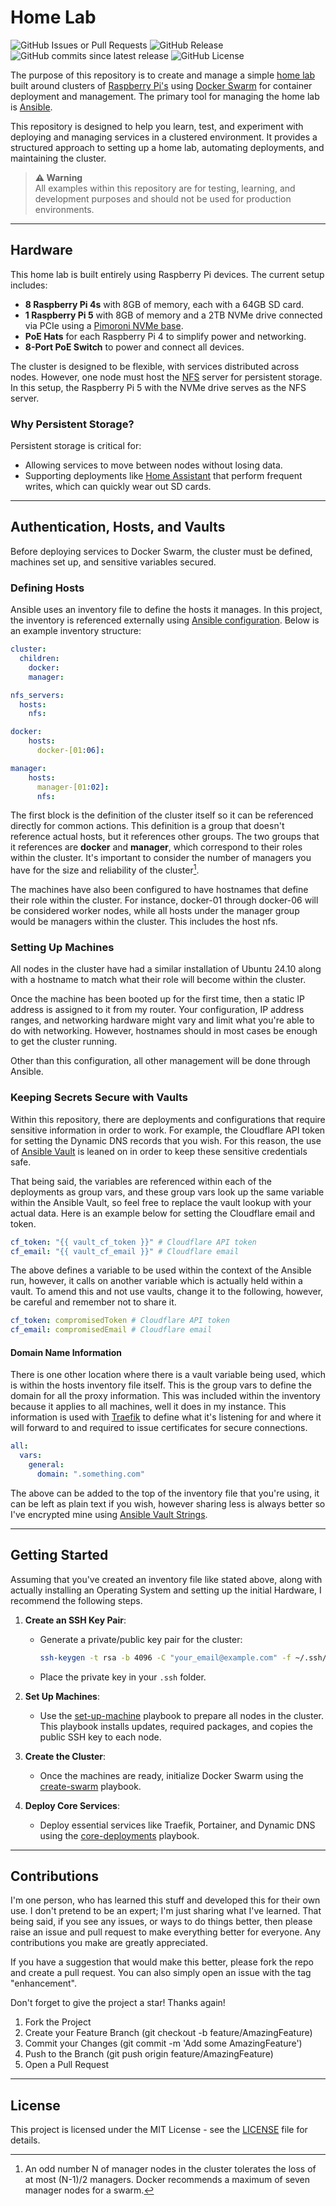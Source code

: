 # Home Lab
![GitHub Issues or Pull Requests](https://img.shields.io/github/issues/joe-mccarthy/home-lab?style=for-the-badge)
![GitHub Release](https://img.shields.io/github/v/release/joe-mccarthy/home-lab?style=for-the-badge)
![GitHub commits since latest release](https://img.shields.io/github/commits-since/joe-mccarthy/home-lab/latest?style=for-the-badge)
![GitHub License](https://img.shields.io/github/license/joe-mccarthy/home-lab?style=for-the-badge)

The purpose of this repository is to create and manage a simple [home lab](https://linuxhandbook.com/homelab/) built around clusters of [Raspberry Pi's](https://www.raspberrypi.com/) using [Docker Swarm](https://docs.docker.com/engine/swarm/) for container deployment and management. The primary tool for managing the home lab is [Ansible](https://docs.ansible.com/ansible/latest/index.html). 

This repository is designed to help you learn, test, and experiment with deploying and managing services in a clustered environment. It provides a structured approach to setting up a home lab, automating deployments, and maintaining the cluster.

> **⚠️ Warning**  
> All examples within this repository are for testing, learning, and development purposes and should not be used for production environments.

---

## Hardware

This home lab is built entirely using Raspberry Pi devices. The current setup includes:

- **8 Raspberry Pi 4s** with 8GB of memory, each with a 64GB SD card.
- **1 Raspberry Pi 5** with 8GB of memory and a 2TB NVMe drive connected via PCIe using a [Pimoroni NVMe base](https://shop.pimoroni.com/products/nvme-base?variant=41219587178579).
- **PoE Hats** for each Raspberry Pi 4 to simplify power and networking.
- **8-Port PoE Switch** to power and connect all devices.

The cluster is designed to be flexible, with services distributed across nodes. However, one node must host the [NFS](https://en.wikipedia.org/wiki/Network_File_System) server for persistent storage. In this setup, the Raspberry Pi 5 with the NVMe drive serves as the NFS server.

### Why Persistent Storage?

Persistent storage is critical for:
- Allowing services to move between nodes without losing data.
- Supporting deployments like [Home Assistant](https://www.home-assistant.io/) that perform frequent writes, which can quickly wear out SD cards.

---

## Authentication, Hosts, and Vaults

Before deploying services to Docker Swarm, the cluster must be defined, machines set up, and sensitive variables secured.

### Defining Hosts

Ansible uses an inventory file to define the hosts it manages. In this project, the inventory is referenced externally using [Ansible configuration](https://docs.ansible.com/ansible/latest/reference_appendices/config.html). Below is an example inventory structure:

```yml
cluster:
  children:
    docker:
    manager:

nfs_servers:
  hosts:
    nfs:

docker:
    hosts:
      docker-[01:06]:

manager:
    hosts:      
      manager-[01:02]:
      nfs:
```

The first block is the definition of the cluster itself so it can be referenced directly for common actions. This definition is a group that doesn't reference actual hosts, but it references other groups. The two groups that it references are __docker__ and __manager__, which correspond to their roles within the cluster. It's important to consider the number of managers you have for the size and reliability of the cluster[^1].

The machines have also been configured to have hostnames that define their role within the cluster. For instance, docker-01 through docker-06 will be considered worker nodes, while all hosts under the manager group would be managers within the cluster. This includes the host nfs. 

### Setting Up Machines

All nodes in the cluster have had a similar installation of Ubuntu 24.10 along with a hostname to match what their role will become within the cluster. 

Once the machine has been booted up for the first time, then a static IP address is assigned to it from my router. Your configuration, IP address ranges, and networking hardware might vary and limit what you're able to do with networking. However, hostnames should in most cases be enough to get the cluster running.

Other than this configuration, all other management will be done through Ansible.

### Keeping Secrets Secure with Vaults

Within this repository, there are deployments and configurations that require sensitive information in order to work. For example, the Cloudflare API token for setting the Dynamic DNS records that you wish. For this reason, the use of [Ansible Vault](https://docs.ansible.com/ansible/latest/vault_guide/index.html) is leaned on in order to keep these sensitive credentials safe. 

That being said, the variables are referenced within each of the deployments as group vars, and these group vars look up the same variable within the Ansible Vault, so feel free to replace the vault lookup with your actual data. Here is an example below for setting the Cloudflare email and token.

```yml
cf_token: "{{ vault_cf_token }}" # Cloudflare API token
cf_email: "{{ vault_cf_email }}" # Cloudflare email
``` 
The above defines a variable to be used within the context of the Ansible run, however, it calls on another variable which is actually held within a vault. To amend this and not use vaults, change it to the following, however, be careful and remember not to share it.

```yml
cf_token: compromisedToken # Cloudflare API token
cf_email: compromisedEmail # Cloudflare email
``` 

#### Domain Name Information

There is one other location where there is a vault variable being used, which is within the hosts inventory file itself. This is the group vars to define the domain for all the proxy information. This was included within the inventory because it applies to all machines, well it does in my instance. This information is used with [Traefik](https://doc.traefik.io/traefik/) to define what it's listening for and where it will forward to and required to issue certificates for secure connections.

```yml
all:
  vars:
    general:
      domain: ".something.com"
```

The above can be added to the top of the inventory file that you're using, it can be left as plain text if you wish, however sharing less is always better so I've encrypted mine using [Ansible Vault Strings](https://docs.ansible.com/ansible/latest/vault_guide/vault_encrypting_content.html#encrypting-individual-variables-with-ansible-vault). 

---

## Getting Started

Assuming that you've created an inventory file like stated above, along with actually installing an Operating System and setting up the initial Hardware, I recommend the following steps. 

1. **Create an SSH Key Pair**:
   - Generate a private/public key pair for the cluster:
     ```bash
     ssh-keygen -t rsa -b 4096 -C "your_email@example.com" -f ~/.ssh/homelab
     ```
   - Place the private key in your `.ssh` folder.

2. **Set Up Machines**:
   - Use the [set-up-machine](maintenance/set-up-machine/README.md) playbook to prepare all nodes in the cluster. This playbook installs updates, required packages, and copies the public SSH key to each node.

3. **Create the Cluster**:
   - Once the machines are ready, initialize Docker Swarm using the [create-swarm](docker-swarm/README.md) playbook.

4. **Deploy Core Services**:
   - Deploy essential services like Traefik, Portainer, and Dynamic DNS using the [core-deployments](deployments/core-deployments/README.md) playbook.

---

## Contributions

I'm one person, who has learned this stuff and developed this for their own use. I don't pretend to be an expert; I'm just sharing what I've learned. That being said, if you see any issues, or ways to do things better, then please raise an issue and pull request to make everything better for everyone. Any contributions you make are greatly appreciated.

If you have a suggestion that would make this better, please fork the repo and create a pull request. You can also simply open an issue with the tag "enhancement".

Don't forget to give the project a star! Thanks again!

1. Fork the Project
1. Create your Feature Branch (git checkout -b feature/AmazingFeature)
1. Commit your Changes (git commit -m 'Add some AmazingFeature')
1. Push to the Branch (git push origin feature/AmazingFeature)
1. Open a Pull Request

---

## License

This project is licensed under the MIT License - see the [LICENSE](LICENSE) file for details.

[^1]: An odd number N of manager nodes in the cluster tolerates the loss of at most (N-1)/2 managers. Docker recommends a maximum of seven manager nodes for a swarm.